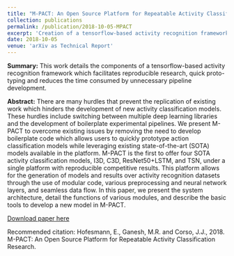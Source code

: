 ```yaml
---
title: "M-PACT: An Open Source Platform for Repeatable Activity Classification Research"
collection: publications
permalink: /publication/2018-10-05-MPACT
excerpt: 'Creation of a tensorflow-based activity recognition framework to aid reproducible research, quick proto-typing and reduce time consumed by unnecessary pipeline development'
date: 2018-10-05
venue: 'arXiv as Technical Report'
---
```

<b>Summary:</b>  This work details the components of a tensorflow-based activity recognition framework which facilitates reproducible research, quick proto-typing and reduces the time consumed by unnecessary pipeline development.

<b>Abstract:</b>  There are many hurdles that prevent the replication of existing work which hinders the development of new activity classification models. These hurdles include switching between multiple deep learning libraries and the development of boilerplate experimental pipelines. We present M-PACT to overcome existing issues by removing the need to develop boilerplate code which allows users to quickly prototype action classification models while leveraging existing state-of-the-art (SOTA) models available in the platform. M-PACT is the first to offer four SOTA activity classification models, I3D, C3D, ResNet50+LSTM, and TSN, under a single platform with reproducible competitive results. This platform allows for the generation of models and results over activity recognition datasets through the use of modular code, various preprocessing and neural network layers, and seamless data flow. In this paper, we present the system architecture, detail the functions of various modules, and describe the basic tools to develop a new model in M-PACT. 

[Download paper here](https://arxiv.org/pdf/1804.05879.pdf)

Recommended citation: Hofesmann, E., Ganesh, M.R. and Corso, J.J., 2018. M-PACT: An Open Source Platform for Repeatable Activity Classification Research.
